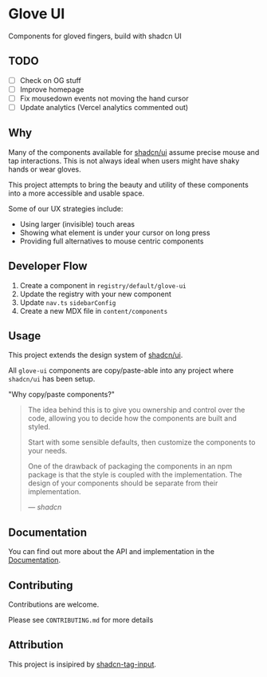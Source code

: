 # Glove UI

Components for gloved fingers, build with shadcn UI

## TODO

- [ ] Check on OG stuff
- [ ] Improve homepage
- [ ] Fix mousedown events not moving the hand cursor
- [ ] Update analytics (Vercel analytics commented out)

## Why

Many of the components available for [shadcn/ui](https://ui.shadcn.com/) assume precise mouse and tap interactions. This is not always ideal when users might have shaky hands or wear gloves.

This project attempts to bring the beauty and utility of these components into a more accessible and usable space.

Some of our UX strategies include:

- Using larger (invisible) touch areas
- Showing what element is under your cursor on long press
- Providing full alternatives to mouse centric components

## Developer Flow

1. Create a component in `registry/default/glove-ui`
1. Update the registry with your new component
1. Update `nav.ts` `sidebarConfig`
1. Create a new MDX file in `content/components`

## Usage

This project extends the design system of [shadcn/ui](https://ui.shadcn.com/).

All `glove-ui` components are copy/paste-able into any project where `shadcn/ui` has been setup.

"Why copy/paste components?"

<blockquote cite="https://ui.shadcn.com/docs">
  <p>The idea behind this is to give you ownership and control over the code, allowing you to decide how the components are built and styled.</p>

<p>Start with some sensible defaults, then customize the components to your needs.</p>

<p>One of the drawback of packaging the components in an npm package is that the style is coupled with the implementation. The design of your components should be separate from their implementation.</p>
  <footer>— <cite>shadcn</cite></footer>
</blockquote>

## Documentation

You can find out more about the API and implementation in the [Documentation](https://glove-ui.davidwitt.me).

## Contributing

Contributions are welcome.

Please see `CONTRIBUTING.md` for more details

## Attribution

This project is insipired by [shadcn-tag-input](https://github.com/JaleelB/shadcn-tag-input).
